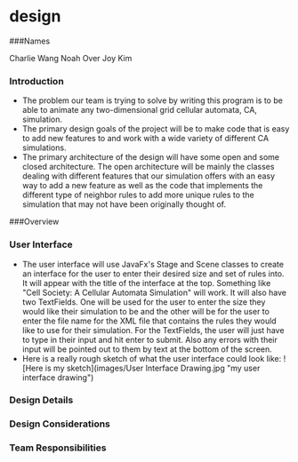design
======

###Names

Charlie Wang
Noah Over
Joy Kim

### Introduction

* The problem our team is trying to solve by writing this program is to be able to animate any two-dimensional grid cellular automata, CA, simulation.
* The primary design goals of the project will be to make code that is easy to add new features to and work with a wide variety of different CA simulations. 
* The primary architecture of the design will have some open and some closed architecture. The open architecture will be mainly the classes dealing with different features that our simulation offers with an easy way to add a new feature as well as the code that implements the different type of neighbor rules to add more unique rules to the simulation that may not have been originally thought of.

###Overview



### User Interface

* The user interface will use JavaFx's Stage and Scene classes to create an interface for the user to enter their desired size and set of rules into. It will appear with the title of the interface at the top. Something like "Cell Society: A Cellular Automata Simulation" will work. It will also have two TextFields. One will be used for the user to enter the size they would like their simulation to be and the other will be for the user to enter the file name for the XML file that contains the rules they would like to use for their simulation. For the TextFields, the user will just have to type in their input and hit enter to submit. Also any errors with their input will be pointed out to them by text at the bottom of the screen.
* Here is a really rough sketch of what the user interface could look like:
![Here is my sketch](images/User Interface Drawing.jpg "my user interface drawing")


### Design Details



### Design Considerations



### Team Responsibilities




